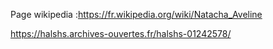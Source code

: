 Page wikipedia :https://fr.wikipedia.org/wiki/Natacha_Aveline

https://halshs.archives-ouvertes.fr/halshs-01242578/